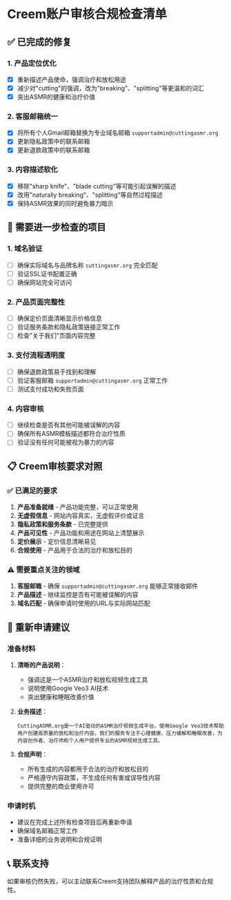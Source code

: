 # Creem账户审核合规检查清单

## ✅ 已完成的修复

### 1. 产品定位优化
- [x] 重新描述产品使命，强调治疗和放松用途
- [x] 减少对"cutting"的强调，改为"breaking"、"splitting"等更温和的词汇
- [x] 突出ASMR的健康和治疗价值

### 2. 客服邮箱统一
- [x] 将所有个人Gmail邮箱替换为专业域名邮箱 `supportadmin@cuttingasmr.org`
- [x] 更新隐私政策中的联系邮箱
- [x] 更新退款政策中的联系邮箱

### 3. 内容描述软化
- [x] 移除"sharp knife"、"blade cutting"等可能引起误解的描述
- [x] 改用"naturally breaking"、"splitting"等自然过程描述
- [x] 保持ASMR效果的同时避免暴力暗示

## 🔄 需要进一步检查的项目

### 1. 域名验证
- [ ] 确保实际域名与品牌名称 `cuttingasmr.org` 完全匹配
- [ ] 验证SSL证书配置正确
- [ ] 确保网站完全可访问

### 2. 产品页面完整性
- [ ] 确保定价页面清晰显示价格信息
- [ ] 验证服务条款和隐私政策链接正常工作
- [ ] 检查"关于我们"页面内容完整

### 3. 支付流程透明度
- [ ] 确保退款政策易于找到和理解
- [ ] 验证客服邮箱 `supportadmin@cuttingasmr.org` 正常工作
- [ ] 测试支付成功和失败页面

### 4. 内容审核
- [ ] 继续检查是否有其他可能被误解的内容
- [ ] 确保所有ASMR模板描述都符合治疗性质
- [ ] 验证没有任何可能被视为暴力的内容

## 📋 Creem审核要求对照

### ✅ 已满足的要求
1. **产品准备就绪** - 产品功能完整，可以正常使用
2. **无虚假信息** - 网站内容真实，无虚假评价或证言
3. **隐私政策和服务条款** - 已完整提供
4. **产品可见性** - 产品功能和用途在网站上清楚展示
5. **定价展示** - 定价信息清晰易见
6. **合规使用** - 产品用于合法的治疗和放松目的

### ⚠️ 需要重点关注的领域
1. **客服邮箱** - 确保 `supportadmin@cuttingasmr.org` 能够正常接收邮件
2. **产品描述** - 继续监控是否有可能被误解的内容
3. **域名匹配** - 确保申请时使用的URL与实际网站匹配

## 🚀 重新申请建议

### 准备材料
1. **清晰的产品说明**：
   - 强调这是一个ASMR治疗和放松视频生成工具
   - 说明使用Google Veo3 AI技术
   - 突出健康和睡眠改善价值

2. **业务描述**：
   ```
   CuttingASMR.org是一个AI驱动的ASMR治疗视频生成平台，使用Google Veo3技术帮助用户创建高质量的放松和治疗内容。我们的服务专注于心理健康、压力缓解和睡眠改善，为内容创作者、治疗师和个人用户提供专业的ASMR视频生成工具。
   ```

3. **合规声明**：
   - 所有生成的内容都用于合法的治疗和放松目的
   - 严格遵守内容政策，不生成任何有害或误导性内容
   - 提供完整的商业使用许可

### 申请时机
- 建议在完成上述所有检查项目后再重新申请
- 确保域名邮箱正常工作
- 准备详细的业务说明和合规证明

## 📞 联系支持
如果审核仍然失败，可以主动联系Creem支持团队解释产品的治疗性质和合规性。 